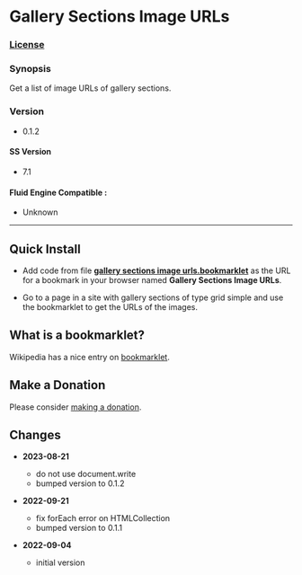 # Gallery Sections Image URLs

### [License][1]

### Synopsis

Get a list of image URLs of gallery sections.

### Version

  * 0.1.2

#### SS Version

  * 7.1

#### Fluid Engine Compatible :

  * Unknown

---

## Quick Install

* Add code from file **[gallery sections image urls.bookmarklet][2]** as the URL
  for a bookmark in your browser named **Gallery Sections Image URLs**.
  
* Go to a page in a site with gallery sections of type grid simple and use the
  bookmarklet to get the URLs of the images.

## What is a bookmarklet?

Wikipedia has a nice entry on [bookmarklet][3].

## Make a Donation

Please consider [making a donation][4].

## Changes

* **2023-08-21**

  * do not use document.write
  * bumped version to 0.1.2
  
* **2022-09-21**

  * fix forEach error on HTMLCollection
  * bumped version to 0.1.1
  
* **2022-09-04**

  * initial version

[2]: gallery%20sections%20image%20urls.bookmarklet#L1
[3]: https://en.wikipedia.org/wiki/Bookmarklet
[4]: https://github.com/tomsWebConsulting/twcsl#make-a-donation
[1]: https://github.com/tomsWebConsulting/twcsl/blob/main/LICENSE.txt#L1

